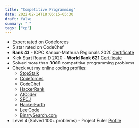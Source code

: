 ```yaml
---
title: "Competitive Programming"
date: 2022-02-14T18:06:15+05:30
draft: false
summary: " "
tags: ["cp"]
---
```


- Expert rated on Codeforces
- 5 star rated on CodeChef
- **Rank 43** - ICPC Kanpur-Mathura Regionals 2020 [Certificate](https://icpc.baylor.edu/ICPCID/G14IN3CN2ECD)
- Kick Start Round D 2020 - **World Rank 621** [Certificate](https://codingcompetitions.withgoogle.com/kickstart/certificate/round/000000000019ff08)
- Solved more than **3000** competitive programming problems
- Check out my online coding profiles:
	- [StopStalk](https://www.stopstalk.com/user/profile/tekichan)
	- [Codeforces](https://codeforces.com/profile/FailBetterNextTime)
	- [CodeChef](https://www.codechef.com/users/nachiketkanore)
	- [HackerRank](https://www.hackerrank.com/nachiket_kanore)
	- [AtCoder](https://kenkoooo.com/atcoder/#/user/Nachiket?userPageTab=All)
	- [SPOJ](https://www.spoj.com/users/nachiket21/)
	- [HackerEarth](https://www.hackerearth.com/@nachiket27)
	- [LeetCode](https://leetcode.com/nachiket21/)
	- [BinarySearch.com](https://binarysearch.com/@/Nachiket)
- Level 4 (Solved 100+ problems) - Project Euler [Profile](https://projecteuler.net/profile/nachiket.kanore.png)
